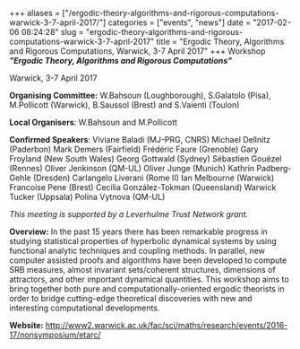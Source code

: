 +++
aliases = ["/ergodic-theory-algorithms-and-rigorous-computations-warwick-3-7-april-2017/"]
categories = ["events", "news"]
date = "2017-02-06 08:24:28"
slug = "ergodic-theory-algorithms-and-rigorous-computations-warwick-3-7-april-2017"
title = "Ergodic Theory, Algorithms and Rigorous Computations, Warwick, 3-7 April 2017"
+++
Workshop ***"Ergodic Theory, Algorithms and Rigorous Computations"***

Warwick, 3-7 April 2017

**Organising Committee:** W.Bahsoun (Loughborough), S.Galatolo (Pisa),
M.Pollicott (Warwick), B.Saussol (Brest) and S.Vaienti (Toulon)

<div>

**Local Organisers**: W.Bahsoun and M.Pollicott

**Confirmed Speakers**: Viviane Baladi (MJ-PRG, CNRS) Michael Dellnitz
(Paderbon) Mark Demers (Fairfield) Frédéric Faure (Grenoble) Gary
Froyland (New South Wales) Georg Gottwald (Sydney) Sébastien Gouëzel
(Rennes) Oliver Jenkinson (QM-UL) Oliver Junge (Munich) Kathrin
Padberg-Gehle (Dresden) Carlangelo Liverani (Rome II) Ian Melbourne
(Warwick) Francoise Pene (Brest) Cecilia González-Tokman (Queensland)
Warwick Tucker (Uppsala) Polina Vytnova (QM-UL)

</div>

*This meeting is supported by a Leverhulme Trust Network grant.*

**Overview:** In the past 15 years there has been remarkable progress in
studying statistical properties of hyperbolic dynamical systems by using
functional analytic techniques and coupling methods. In parallel, new
computer assisted proofs and algorithms have been developed to compute
SRB measures, almost invariant sets/coherent structures, dimensions of
attractors, and other important dynamical quantities. This workshop aims
to bring together both pure and computationally-oriented ergodic
theorists in order to bridge cutting-edge theoretical discoveries with
new and interesting computational developments.

**Website:**
<http://www2.warwick.ac.uk/fac/sci/maths/research/events/2016-17/nonsymposium/etarc/>
